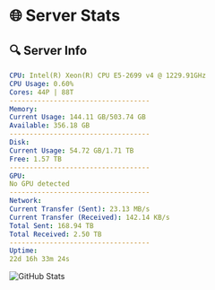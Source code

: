 # 🌐 Server Stats
## 🔍 Server Info
```yaml
CPU: Intel(R) Xeon(R) CPU E5-2699 v4 @ 1229.91GHz
CPU Usage: 0.60%
Cores: 44P | 88T
-----------------------------------
Memory:
Current Usage: 144.11 GB/503.74 GB
Available: 356.18 GB
-----------------------------------
Disk:
Current Usage: 54.72 GB/1.71 TB
Free: 1.57 TB
-----------------------------------
GPU:
No GPU detected
-----------------------------------
Network:
Current Transfer (Sent): 23.13 MB/s
Current Transfer (Received): 142.14 KB/s
Total Sent: 168.94 TB
Total Received: 2.50 TB
-----------------------------------
Uptime:
22d 16h 33m 24s
```
![GitHub Stats](https://img.shields.io/badge/Updated-2025-03-02_15:16:42-blue)